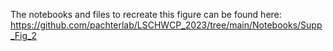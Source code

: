 The notebooks and files to recreate this figure can be found here:  
https://github.com/pachterlab/LSCHWCP_2023/tree/main/Notebooks/Supp_Fig_2